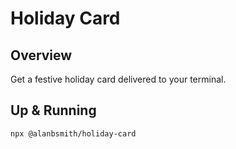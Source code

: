 # Holiday Card

## Overview

Get a festive holiday card delivered to your terminal.

## Up & Running

```sh
npx @alanbsmith/holiday-card
```
